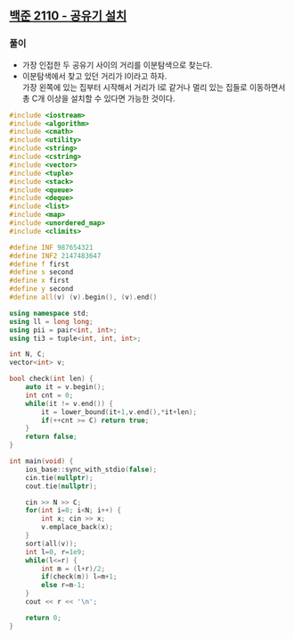 ## [백준 2110 - 공유기 설치](https://www.acmicpc.net/problem/2110)

### 풀이
- 가장 인접한 두 공유기 사이의 거리를 이분탐색으로 찾는다.
- 이분탐색에서 찾고 있던 거리가 l이라고 하자. <br/>
  가장 왼쪽에 있는 집부터 시작해서 거리가 l로 같거나 멀리 있는 집들로 이동하면서 총 C개 이상을 설치할 수 있다면 가능한 것이다.

```c++
#include <iostream>
#include <algorithm>
#include <cmath>
#include <utility>
#include <string>
#include <cstring>
#include <vector>
#include <tuple>
#include <stack>
#include <queue>
#include <deque>
#include <list>
#include <map>
#include <unordered_map>
#include <climits>

#define INF 987654321
#define INF2 2147483647
#define f first
#define s second
#define x first
#define y second
#define all(v) (v).begin(), (v).end()

using namespace std;
using ll = long long;
using pii = pair<int, int>;
using ti3 = tuple<int, int, int>;

int N, C;
vector<int> v;

bool check(int len) {
    auto it = v.begin();
    int cnt = 0;
    while(it != v.end()) {
        it = lower_bound(it+1,v.end(),*it+len);
        if(++cnt >= C) return true;
    }
    return false;
}

int main(void) {
    ios_base::sync_with_stdio(false);
    cin.tie(nullptr);
    cout.tie(nullptr);

    cin >> N >> C;
    for(int i=0; i<N; i++) {
        int x; cin >> x;
        v.emplace_back(x);
    }
    sort(all(v));
    int l=0, r=1e9;
    while(l<=r) {
        int m = (l+r)/2;
        if(check(m)) l=m+1;
        else r=m-1;
    }
    cout << r << '\n';

    return 0;
}
```